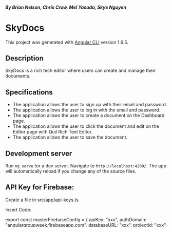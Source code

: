 #### By _**Brian Nelson, Chris Crow, Mel Yasuda, Skye Nguyen**_

# SkyDocs

This project was generated with [Angular CLI](https://github.com/angular/angular-cli) version 1.6.5.

## Description

SkyDocs is a rich tech editor where users can create and manage their documents.

## Specifications

* The application allows the user to sign up with their email and password.
* The application allows the user to log in with the email and password.
* The application allows the user to create a document on the Dashboard page.
* The application allows the user to click the document and edit on the Editor page with Quil Rich Text Editor.
* The application allows the user to save the document.

## Development server

Run `ng serve` for a dev server. Navigate to `http://localhost:4200/`. The app will automatically reload if you change any of the source files.

## API Key for Firebase:

Create a file in src/app/api-keys.ts

Insert Code:

export const masterFirebaseConfig = {
    apiKey: "xxx",
    authDomain: "angulargroupweek.firebaseapp.com",
    databaseURL: "xxx",
    projectId: "xxx",
  };

Replace xxx with firebase apikey data

## Code scaffolding

Run `ng generate component component-name` to generate a new component. You can also use `ng generate directive|pipe|service|class|guard|interface|enum|module`.

## Build

Run `ng build` to build the project. The build artifacts will be stored in the `dist/` directory. Use the `-prod` flag for a production build.

## Running unit tests

Run `ng test` to execute the unit tests via [Karma](https://karma-runner.github.io).

## Running end-to-end tests

Run `ng e2e` to execute the end-to-end tests via [Protractor](http://www.protractortest.org/).

## Technologies used

* html
* CSS
* Angular 5
* Quil Rich Text Editor (https://quilljs.com/)
* Firebase

## Further help

To get more help on the Angular CLI use `ng help` or go check out the [Angular CLI README](https://github.com/angular/angular-cli/blob/master/README.md).

